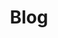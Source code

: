 ---
title: "Blog"
slug: "blog"

menu:
    main:
        name: Blog
        weight: 4
        params:
            icon: article
---